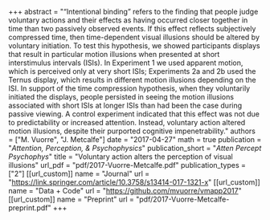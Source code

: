 +++
abstract = "“Intentional binding” refers to the finding that people judge voluntary actions and their effects as having occurred closer together in time than two passively observed events. If this effect reflects subjectively compressed time, then time-dependent visual illusions should be altered by voluntary initiation. To test this hypothesis, we showed participants displays that result in particular motion illusions when presented at short interstimulus intervals (ISIs). In Experiment 1 we used apparent motion, which is perceived only at very short ISIs; Experiments 2a and 2b used the Ternus display, which results in different motion illusions depending on the ISI. In support of the time compression hypothesis, when they voluntarily initiated the displays, people persisted in seeing the motion illusions associated with short ISIs at longer ISIs than had been the case during passive viewing. A control experiment indicated that this effect was not due to predictability or increased attention. Instead, voluntary action altered motion illusions, despite their purported cognitive impenetrability."
authors = ["M. Vuorre", "J. Metcalfe"]
date = "2017-04-27"
math = true
publication = "*Attention, Perception, & Psychophysics*"
publication_short = "*Atten Percept Psychophys*"
title = "Voluntary action alters the perception of visual illusions"
url_pdf = "pdf/2017-Vuorre-Metcalfe.pdf"
publication_types = ["2"]
[[url_custom]]
name = "Journal"
url = "https://link.springer.com/article/10.3758/s13414-017-1321-x"
[[url_custom]]
name = "Data + Code"
url = "https://github.com/mvuorre/vmapp2017"
[[url_custom]]
name = "Preprint"
url = "pdf/2017-Vuorre-Metcalfe-preprint.pdf"
+++
